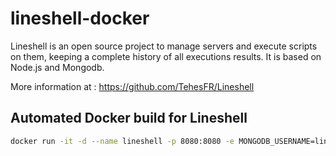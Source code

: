 # lineshell-docker

Lineshell is an open source project to manage servers and execute scripts on them, keeping a complete history of all executions results. It is based on Node.js and Mongodb.

More information at : https://github.com/TehesFR/Lineshell

## Automated Docker build for Lineshell

```bash
docker run -it -d --name lineshell -p 8080:8080 -e MONGODB_USERNAME=lineshell_user -e MONGODB_PASSWORD=lineshell_pass -e MONGODB_DBNAME=admin tehes/lineshell-docker
```
